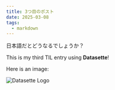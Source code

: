 ```yaml
---
title: 3つ目のポスト
date: 2025-03-08
tags:
  - markdown
---
```


日本語だとどうなるでしょうか？


This is my third TIL entry using **Datasette**!


Here is an image:


![Datasette Logo](https://datasette.io/static/datasette-logo.svg)